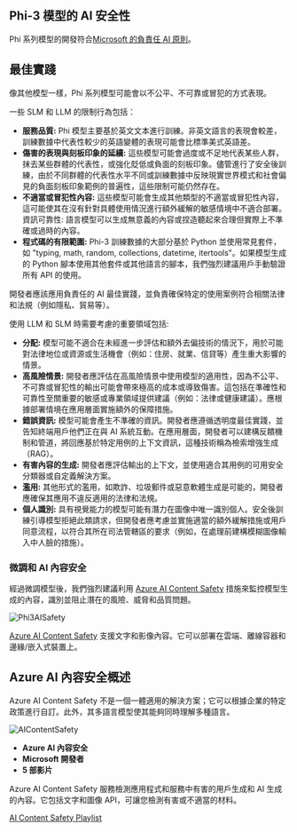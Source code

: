 ﻿## Phi-3 模型的 AI 安全性

Phi 系列模型的開發符合[Microsoft 的負責任 AI 原則](https://www.microsoft.com/ai/responsible-ai)。

## 最佳實踐

像其他模型一樣，Phi 系列模型可能會以不公平、不可靠或冒犯的方式表現。

一些 SLM 和 LLM 的限制行為包括：

- **服務品質:** Phi 模型主要基於英文文本進行訓練。非英文語言的表現會較差，訓練數據中代表性較少的英語變體的表現可能會比標準美式英語差。
- **傷害的表現與刻板印象的延續:** 這些模型可能會過度或不足地代表某些人群，抹去某些群體的代表性，或強化貶低或負面的刻板印象。儘管進行了安全後訓練，由於不同群體的代表性水平不同或訓練數據中反映現實世界模式和社會偏見的負面刻板印象範例的普遍性，這些限制可能仍然存在。
- **不適當或冒犯性內容:** 這些模型可能會生成其他類型的不適當或冒犯性內容，這可能使其在沒有針對具體使用情況進行額外緩解的敏感情境中不適合部署。
資訊可靠性: 語言模型可以生成無意義的內容或捏造聽起來合理但實際上不準確或過時的內容。
- **程式碼的有限範圍:** Phi-3 訓練數據的大部分基於 Python 並使用常見套件，如 "typing, math, random, collections, datetime, itertools"。如果模型生成的 Python 腳本使用其他套件或其他語言的腳本，我們強烈建議用戶手動驗證所有 API 的使用。

開發者應該應用負責任的 AI 最佳實踐，並負責確保特定的使用案例符合相關法律和法規（例如隱私、貿易等）。

使用 LLM 和 SLM 時需要考慮的重要領域包括:

- **分配:** 模型可能不適合在未經進一步評估和額外去偏技術的情況下，用於可能對法律地位或資源或生活機會（例如：住房、就業、信貸等）產生重大影響的情景。
- **高風險情景:** 開發者應評估在高風險情景中使用模型的適用性，因為不公平、不可靠或冒犯性的輸出可能會帶來極高的成本或導致傷害。這包括在準確性和可靠性至關重要的敏感或專業領域提供建議（例如：法律或健康建議）。應根據部署情境在應用層面實施額外的保障措施。
- **錯誤資訊:** 模型可能會產生不準確的資訊。開發者應遵循透明度最佳實踐，並告知終端用戶他們正在與 AI 系統互動。在應用層面，開發者可以建構反饋機制和管道，將回應基於特定用例的上下文資訊，這種技術稱為檢索增強生成（RAG）。
- **有害內容的生成:** 開發者應評估輸出的上下文，並使用適合其用例的可用安全分類器或自定義解決方案。
- **濫用:** 其他形式的濫用，如欺詐、垃圾郵件或惡意軟體生成是可能的，開發者應確保其應用不違反適用的法律和法規。
- **個人識別:** 具有視覺能力的模型可能有潛力在圖像中唯一識別個人。安全後訓練引導模型拒絕此類請求，但開發者應考慮並實施適當的額外緩解措施或用戶同意流程，以符合其所在司法管轄區的要求（例如，在處理前建構模糊圖像輸入中人臉的措施）。

### 微調和 AI 內容安全

經過微調模型後，我們強烈建議利用 [Azure AI Content Safety](https://learn.microsoft.com/azure/ai-services/content-safety/overview) 措施來監控模型生成的內容，識別並阻止潛在的風險、威脅和品質問題。

![Phi3AISafety](../../imgs/01/phi3aisafety.png)

[Azure AI Content Safety](https://learn.microsoft.com/azure/ai-services/content-safety/overview) 支援文字和影像內容。它可以部署在雲端、離線容器和邊緣/嵌入式裝置上。

## Azure AI 內容安全概述

Azure AI Content Safety 不是一個一體適用的解決方案；它可以根據企業的特定政策進行自訂。此外，其多語言模型使其能夠同時理解多種語言。

![AIContentSafety](../../imgs/01/AIcontentsafety.png)

- **Azure AI 內容安全**
- **Microsoft 開發者**
- **5 部影片**

Azure AI Content Safety 服務檢測應用程式和服務中有害的用戶生成和 AI 生成的內容。它包括文字和圖像 API，可讓您檢測有害或不適當的材料。

[AI Content Safety Playlist](https://www.youtube.com/playlist?list=PLlrxD0HtieHjaQ9bJjyp1T7FeCbmVcPkQ)

